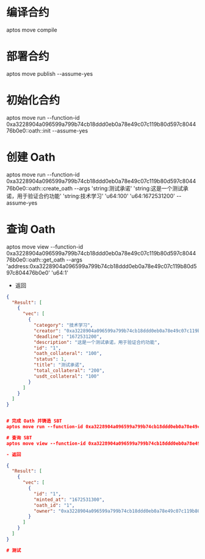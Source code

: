 # 编译合约
aptos move compile

# 部署合约
aptos move publish --assume-yes

# 初始化合约
aptos move run --function-id 0xa3228904a096599a799b74cb18ddd0eb0a78e49c07c119b80d597c804476b0e0::oath::init --assume-yes

# 创建 Oath
aptos move run --function-id 0xa3228904a096599a799b74cb18ddd0eb0a78e49c07c119b80d597c804476b0e0::oath::create_oath --args 'string:测试承诺' 'string:这是一个测试承诺，用于验证合约功能' 'string:技术学习' 'u64:100' 'u64:1672531200' --assume-yes

# 查询 Oath
aptos move view --function-id 0xa3228904a096599a799b74cb18ddd0eb0a78e49c07c119b80d597c804476b0e0::oath::get_oath --args 'address:0xa3228904a096599a799b74cb18ddd0eb0a78e49c07c119b80d597c804476b0e0' 'u64:1'

- 返回
```json
{
  "Result": [
    {
      "vec": [
        {
          "category": "技术学习",
          "creator": "0xa3228904a096599a799b74cb18ddd0eb0a78e49c07c119b80d597c804476b0e0",
          "deadline": "1672531200",
          "description": "这是一个测试承诺，用于验证合约功能",
          "id": "1",
          "oath_collateral": "100",
          "status": 1,
          "title": "测试承诺",
          "total_collateral": "200",
          "usdt_collateral": "100"
        }
      ]
    }
  ]
}


# 完成 Oath 并铸造 SBT
aptos move run --function-id 0xa3228904a096599a799b74cb18ddd0eb0a78e49c07c119b80d597c804476b0e0::oath::complete_oath_and_mint_sbt --args 'u64:1' 'u64:1672531300' --assume-yes

# 查询 SBT
aptos move view --function-id 0xa3228904a096599a799b74cb18ddd0eb0a78e49c07c119b80d597c804476b0e0::oath::get_sbt --args 'address:0xa3228904a096599a799b74cb18ddd0eb0a78e49c07c119b80d597c804476b0e0' 'u64:1'

- 返回

{
  "Result": [
    {
      "vec": [
        {
          "id": "1",
          "minted_at": "1672531300",
          "oath_id": "1",
          "owner": "0xa3228904a096599a799b74cb18ddd0eb0a78e49c07c119b80d597c804476b0e0"
        }
      ]
    }
  ]
}

# 测试


